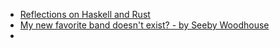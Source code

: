 - [Reflections on Haskell and Rust](https://academy.fpblock.com/blog/rust-haskell-reflections/)
- [My new favorite band doesn&#x27;t exist? - by Seeby Woodhouse](https://www.seebysruminations.com/p/my-new-favorite-band)
-
